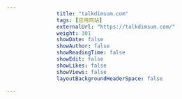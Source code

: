 ```yaml
---
                title: "talkdimsum.com"
                tags: [应用网站]
                externalUrl: "https://talkdimsum.com/"
                weight: 301
                showDate: false
                showAuthor: false
                showReadingTime: false
                showEdit: false
                showLikes: false
                showViews: false
                layoutBackgroundHeaderSpace: false
                
---
```


